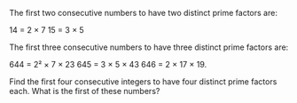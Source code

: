 The first two consecutive numbers to have two distinct prime factors
are:

14 = 2 × 7
15 = 3 × 5

The first three consecutive numbers to have three distinct prime factors
are:

644 = 2² × 7 × 23
645 = 3 × 5 × 43
646 = 2 × 17 × 19.

Find the first four consecutive integers to have four distinct prime
factors each. What is the first of these numbers?
